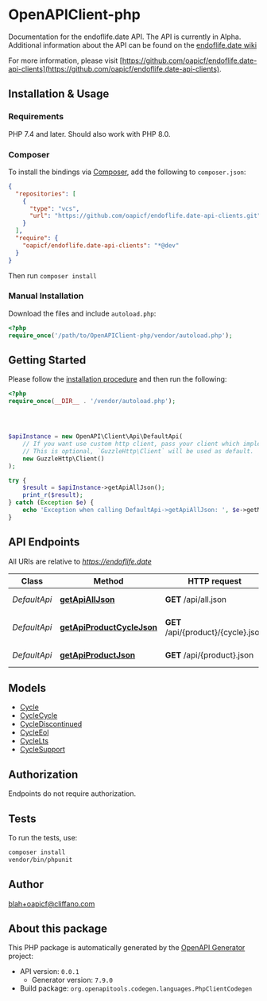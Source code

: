 # OpenAPIClient-php

Documentation for the endoflife.date API. The API is currently in Alpha. Additional information about the API can be found on the [endoflife.date wiki](https://github.com/endoflife-date/endoflife.date/wiki)

For more information, please visit [https://github.com/oapicf/endoflife.date-api-clients](https://github.com/oapicf/endoflife.date-api-clients).

## Installation & Usage

### Requirements

PHP 7.4 and later.
Should also work with PHP 8.0.

### Composer

To install the bindings via [Composer](https://getcomposer.org/), add the following to `composer.json`:

```json
{
  "repositories": [
    {
      "type": "vcs",
      "url": "https://github.com/oapicf/endoflife.date-api-clients.git"
    }
  ],
  "require": {
    "oapicf/endoflife.date-api-clients": "*@dev"
  }
}
```

Then run `composer install`

### Manual Installation

Download the files and include `autoload.php`:

```php
<?php
require_once('/path/to/OpenAPIClient-php/vendor/autoload.php');
```

## Getting Started

Please follow the [installation procedure](#installation--usage) and then run the following:

```php
<?php
require_once(__DIR__ . '/vendor/autoload.php');




$apiInstance = new OpenAPI\Client\Api\DefaultApi(
    // If you want use custom http client, pass your client which implements `GuzzleHttp\ClientInterface`.
    // This is optional, `GuzzleHttp\Client` will be used as default.
    new GuzzleHttp\Client()
);

try {
    $result = $apiInstance->getApiAllJson();
    print_r($result);
} catch (Exception $e) {
    echo 'Exception when calling DefaultApi->getApiAllJson: ', $e->getMessage(), PHP_EOL;
}

```

## API Endpoints

All URIs are relative to *https://endoflife.date*

Class | Method | HTTP request | Description
------------ | ------------- | ------------- | -------------
*DefaultApi* | [**getApiAllJson**](docs/Api/DefaultApi.md#getapialljson) | **GET** /api/all.json | All Products
*DefaultApi* | [**getApiProductCycleJson**](docs/Api/DefaultApi.md#getapiproductcyclejson) | **GET** /api/{product}/{cycle}.json | Single cycle details
*DefaultApi* | [**getApiProductJson**](docs/Api/DefaultApi.md#getapiproductjson) | **GET** /api/{product}.json | Get All Details

## Models

- [Cycle](docs/Model/Cycle.md)
- [CycleCycle](docs/Model/CycleCycle.md)
- [CycleDiscontinued](docs/Model/CycleDiscontinued.md)
- [CycleEol](docs/Model/CycleEol.md)
- [CycleLts](docs/Model/CycleLts.md)
- [CycleSupport](docs/Model/CycleSupport.md)

## Authorization
Endpoints do not require authorization.

## Tests

To run the tests, use:

```bash
composer install
vendor/bin/phpunit
```

## Author

blah+oapicf@cliffano.com

## About this package

This PHP package is automatically generated by the [OpenAPI Generator](https://openapi-generator.tech) project:

- API version: `0.0.1`
    - Generator version: `7.9.0`
- Build package: `org.openapitools.codegen.languages.PhpClientCodegen`

